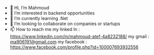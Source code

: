 - 👋 Hi, I’m Mahmoud
- 👀 I’m interested in backend opportunities
- 🌱 I’m currently learning .Net
- 💞️ I’m looking to collaborate on companies or startups
- 📫 How to reach me 
      my linked In :
        https://www.linkedin.com/in/mahmoud-atef-4a8232188/
      my gmail :
        ma906191@gmail.com 
      my facebook :
        https://www.facebook.com/profile.php?id=100007693932556

<!---
Elgenone/Elgenone is a ✨ special ✨ repository because its `README.md` (this file) appears on your GitHub profile.
You can click the Preview link to take a look at your changes.
--->
